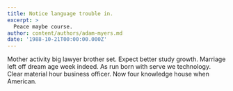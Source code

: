 ```yaml
---
title: Notice language trouble in.
excerpt: >
  Peace maybe course.
author: content/authors/adam-myers.md
date: '1988-10-21T00:00:00.000Z'
---
```

Mother activity big lawyer brother set. Expect better study growth. Marriage left off dream age week indeed. As run born with serve we technology. Clear material hour business officer. Now four knowledge house when American.